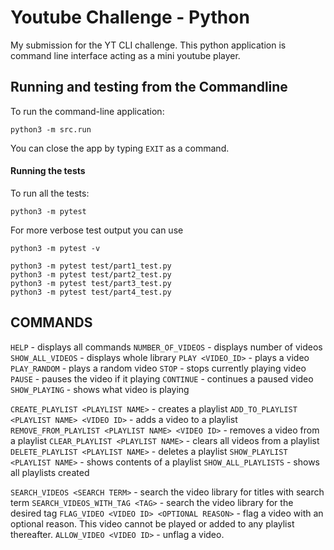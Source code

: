 # Youtube Challenge - Python
My submission for the YT CLI challenge. This python application is command line interface acting as a mini youtube player.

## Running and testing from the Commandline
To run the command-line application:
```shell script
python3 -m src.run
```

You can close the app by typing `EXIT` as a command.

#### Running the tests
To run all the tests:
```shell script
python3 -m pytest
```
For more verbose test output you can use
```shell script
python3 -m pytest -v
```

```shell script
python3 -m pytest test/part1_test.py
python3 -m pytest test/part2_test.py
python3 -m pytest test/part3_test.py
python3 -m pytest test/part4_test.py
```

## COMMANDS
`HELP` - displays all commands
`NUMBER_OF_VIDEOS` - displays number of videos
`SHOW_ALL_VIDEOS` - displays whole library
`PLAY <VIDEO_ID>` - plays a video
`PLAY_RANDOM` - plays a random video
`STOP` - stops currently playing video
`PAUSE` - pauses the video if it playing
`CONTINUE` - continues a paused video
`SHOW_PLAYING` - shows what video is playing

`CREATE_PLAYLIST <PLAYLIST NAME>` - creates a playlist 
`ADD_TO_PLAYLIST <PLAYLIST NAME> <VIDEO ID>` - adds a video to a playlist
`REMOVE_FROM_PLAYLIST <PLAYLIST NAME> <VIDEO ID>` - removes a video from a playlist
`CLEAR_PLAYLIST <PLAYLIST NAME>` - clears all videos from a playlist
`DELETE_PLAYLIST <PLAYLIST NAME>` - deletes a playlist
`SHOW_PLAYLIST <PLAYLIST NAME>` - shows contents of a playlist
`SHOW_ALL_PLAYLISTS` - shows all playlists created

`SEARCH_VIDEOS <SEARCH TERM>` - search the video library for titles with search term
`SEARCH_VIDEOS_WITH_TAG <TAG>` - search the video library for the desired tag
`FLAG_VIDEO <VIDEO ID> <OPTIONAL REASON>` - flag a video with an optional reason. This video cannot be played or added to any playlist thereafter.
`ALLOW_VIDEO <VIDEO ID>` - unflag a video.
